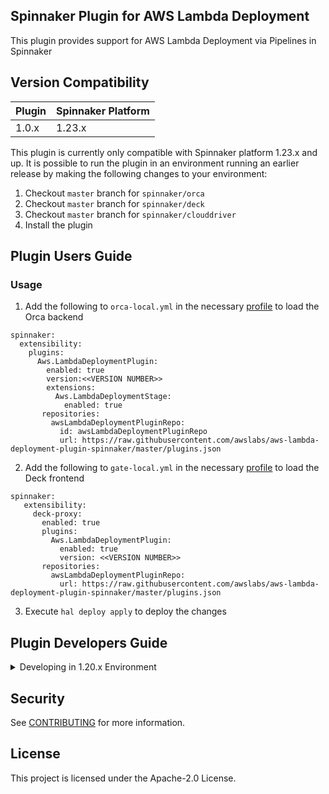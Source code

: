 ## Spinnaker Plugin for AWS Lambda Deployment

This plugin provides support for AWS Lambda Deployment via Pipelines in Spinnaker

## Version Compatibility
| Plugin  | Spinnaker Platform |
|:----------- | :--------- |
| 1.0.x  |  1.23.x |

This plugin is currently only compatible with Spinnaker platform 1.23.x and up. It is possible to run the plugin in an environment running an earlier release by making the following changes to your environment:
1. Checkout `master` branch for `spinnaker/orca`
2. Checkout `master` branch for `spinnaker/deck`
3. Checkout `master` branch for `spinnaker/clouddriver`
4. Install the plugin

## Plugin Users Guide

### Usage
1. Add the following to `orca-local.yml` in the necessary [profile](https://spinnaker.io/reference/halyard/custom/#custom-profiles) to load the Orca backend
```
spinnaker:
  extensibility:
    plugins:
      Aws.LambdaDeploymentPlugin:
        enabled: true
        version:<<VERSION NUMBER>> 
        extensions:
          Aws.LambdaDeploymentStage:
            enabled: true
       repositories:
         awsLambdaDeploymentPluginRepo:
           id: awsLambdaDeploymentPluginRepo
           url: https://raw.githubusercontent.com/awslabs/aws-lambda-deployment-plugin-spinnaker/master/plugins.json
```
2. Add the following to `gate-local.yml` in the necessary [profile](https://spinnaker.io/reference/halyard/custom/#custom-profiles) to load the Deck frontend
```
spinnaker:
   extensibility:
     deck-proxy:
       enabled: true
       plugins:
         Aws.LambdaDeploymentPlugin:
           enabled: true
           version: <<VERSION NUMBER>>
       repositories:
         awsLambdaDeploymentPluginRepo:
           url: https://raw.githubusercontent.com/awslabs/aws-lambda-deployment-plugin-spinnaker/master/plugins.json 
```
3. Execute `hal deploy apply` to deploy the changes


## Plugin Developers Guide

<details>
  <summary> Developing in 1.20.x Environment </summary>

### Overview

There are 2 main components to this plugin.   

* Orca (in the directory `aws-lambda-deployment-orca`) 
* Deck (in the directory `aws-lambda-deployment-deck`)

The development process involves the following high level steps:

1. Get orca and deck running on your development machine.
2. Get other services running elsewhere (typically on another EC2 instance or a kubernetes cluster)
3. Ensure your spinnaker instance is running fine - using your own local deck and orca instance.
2. Clone this repo and build the plugin
3. Configure your local deck to use your plugin.
4. Configure your local orca to load and use your plugin. 
5. Restart deck and orca, load the UI and make sure plugin is available.


Steps 1, 2 and 3 are best covered in the spinnaker documentation.

eg.
 
* [Test a Pipeline Stage Plugin](https://spinnaker.io/guides/developer/plugin-creators/deck-plugin)
* [Plugin Creators Overview](https://spinnaker.io/guides/developer/plugin-creators/overview/)

### Build

* `cd` to the root of the repository
* Build the plugin:

```./gradlew releaseBundle```

This should create the following files :

* `lambda-deployment-orca/build/aws-lambda-deployment-plugin-orca.plugin-ref`
*  `lambda-deployment-deck/build/dist/index.js`

Verify the above files have been created at the end of the gradle command above.


### Updating Orca

* Create a plugins directory in your orca project
* Copy the plugin-ref file from the build above to the plugins directory
* Create a orca-local.yml file in ~/.spinnaker/ with the following contents:

```
spinnaker:
   extensibility:
     plugins:
       Aws.LambdaDeploymentPlugin:
         enabled: true
         version: 1.0.1
         extensions:
           Aws.LambdaDeploymentStage:
             enabled: true
             config:
               defaultMaxWaitTime: 20
```

* Restart Orca (from your IntelliJ IDE)

### Updating Deck 

* Update the deck/plugin-manifest.json with the plugin information.

```
 [
     {
         "id": "Aws.LambdaDeploymentPlugin",
         "url": "./plugins/index.js",
         "version": "1.1.14"
     }
 ]
```

* Create a deck/plugins directory 
* Symlink `lambda-deployment-deck/build/dist/index.js` to deck/plugins/index.js like so:

```
cd <deck_root_dir>
ln -s <full_path_to_this_plugin>/lambda-deployment-deck/build/dist/index.js plugins/index.js
```

### Restart Deck

* Use this command:

`yarn run`

### Restart Orca

* Load your Orca project in the IDE and restart from there. Details here:
* [How to run Orca in IntelliJ](https://spinnaker.io/guides/developer/plugin-creators/deck-plugin/#run-orca-in-intellij)

### Verification

Load your deck UI typically `http://localhost:9000` and make sure your stage is available.   
The stage will typically show up with the name `AWS Lambda Deployment`

</details>

## Security

See [CONTRIBUTING](CONTRIBUTING.md#security-issue-notifications) for more information.

## License

This project is licensed under the Apache-2.0 License.



